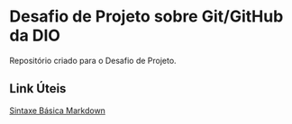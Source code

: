 # Desafio de Projeto sobre Git/GitHub da DIO
 Repositório criado para o Desafio de Projeto.
 
 ## Link Úteis
 [Sintaxe Básica Markdown](https://www.markdownguide.org/basic-syntax/)
